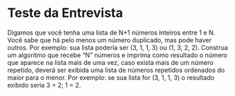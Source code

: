# Teste da Entrevista
Digamos que você tenha uma lista de N+1 números inteiros entre 1 e N. Você sabe que há pelo menos um número duplicado, mas pode haver outros. Por exemplo: sua lista poderia ser (3, 1, 1, 3) ou (1, 3, 2, 2). Construa um algoritmo que recebe “N” números e imprima como resultado o número que aparece na lista mais de uma vez, caso exista mais de um número repetido, deverá ser exibida uma lista de números repetidos ordenados do maior para o menor. Por exemplo: se sua lista for (3, 1, 1, 3) o resultado exibido seria 3 = 2; 1 = 2.
